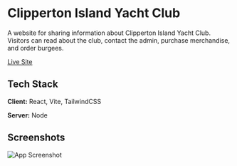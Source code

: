 
# Clipperton Island Yacht Club

A website for sharing information about Clipperton Island Yacht Club. Visitors can read about the club, contact the admin, purchase merchandise, and order burgees.



[Live Site](https://clippertonislandyachtclub.com/)

## Tech Stack

**Client:** React, Vite, TailwindCSS

**Server:** Node


## Screenshots

![App Screenshot](https://via.placeholder.com/468x300?text=App+Screenshot+Here)

